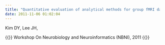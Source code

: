 ```yaml
---
title: "Quantitative evaluation of analytical methods for group fMRI data,"
date: 2011-11-06 01:02:04
---
```


Kim DY, Lee JH, 

{{<format bright-green>}}
Workshop On Neurobiology and Neuroinformatics (NBNI), 2011
{{</format>}}